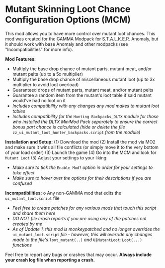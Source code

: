 # Mutant Skinning Loot Chance Configuration Options (MCM)

This mod allows you to have more control over mutant loot chances. This mod was created for the GAMMA Modpack for S.T.A.L.K.E.R. Anomaly, but it should work with base Anomaly and other modpacks (see "Incompatibilities" for more info).

**Mod Features:**
- Multiply the base drop chance of mutant parts, mutant meat, and/or mutant pelts (up to a 5x multiplier)
- Multiply the base drop chance of miscellaneous mutant loot (up to 3x multiplier to avoid loot overload)
- Guaranteed drops of mutant parts, mutant meat, and/or mutant pelts
- Guarantee a random item from the mutant's loot table if said mutant would've had no loot on it
- *Includes compatibility with any changes any mod makes to mutant loot tables*
- *Includes compatibility for the* `Hunting Backpacks_DLTX` *module for those who installed the DLTX MiniMod Pack separately to ensure the correct bonus part chance is calculated (hide or delete the file* `zz_ui_mutant_loot_hunter_backpacks.script` *from the module)*


**Installation and Setup:**
(1) Download the mod
(2) Install the mod via MO2 and make sure it wins all file conflicts (or simply move it to the very bottom of your load order)
(3) Launch the game
(4) Go into the MCM and look for `Mutant Loot`
(5) Adjust your settings to your liking
- *Make sure to tick the* `Enable Mod?` *option in order for your settings to take effect*
- *Make sure to hover over the options for their descriptions if you are confused*

**Incompatibilities:**
o Any non-GAMMA mod that edits the `ui_mutant_loot.script` file
- *Feel free to create patches for any various mods that touch this script and share them here*
- *DO NOT file crash reports if you are using any of the patches not created by me*
- *As of Update 1, this mod is monkeypatched and no longer overrides the* `ui_mutant_loot.script` *file - however, this will override any changes made to the file's* `loot_mutant(..)` *and* `UIMutantLoot:Loot(...)` *functions*

Feel free to report any bugs or crashes that may occur. **Always include your crash log file when reporting a crash.**
